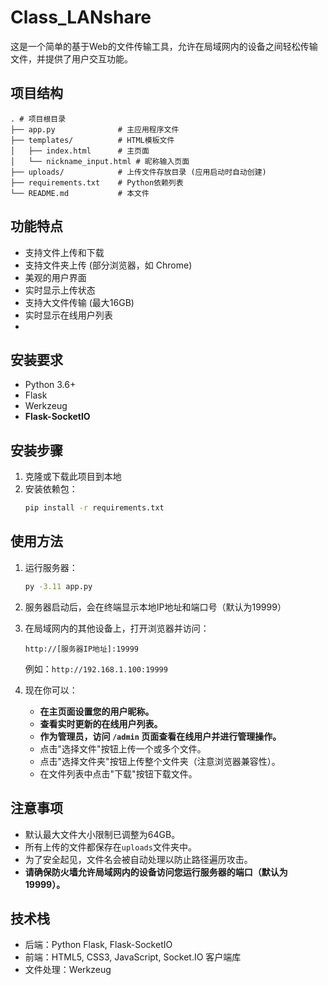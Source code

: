 # Class_LANshare

这是一个简单的基于Web的文件传输工具，允许在局域网内的设备之间轻松传输文件，并提供了用户交互功能。

## 项目结构

```
. # 项目根目录
├── app.py              # 主应用程序文件
├── templates/          # HTML模板文件
│   ├── index.html      # 主页面
│   └── nickname_input.html # 昵称输入页面
├── uploads/            # 上传文件存放目录 (应用启动时自动创建)
├── requirements.txt    # Python依赖列表
└── README.md           # 本文件
```

## 功能特点

- 支持文件上传和下载
- 支持文件夹上传 (部分浏览器，如 Chrome)
- 美观的用户界面
- 实时显示上传状态
- 支持大文件传输 (最大16GB)
- 实时显示在线用户列表
- 

## 安装要求

- Python 3.6+
- Flask
- Werkzeug
- **Flask-SocketIO**

## 安装步骤

1. 克隆或下载此项目到本地
2. 安装依赖包：
   ```bash
   pip install -r requirements.txt
   ```

## 使用方法

1. 运行服务器：
   ```bash
   py -3.11 app.py
   ```

2. 服务器启动后，会在终端显示本地IP地址和端口号（默认为19999）

3. 在局域网内的其他设备上，打开浏览器并访问：
   ```
   http://[服务器IP地址]:19999
   ```
   例如：`http://192.168.1.100:19999`


4. 现在你可以：
   - **在主页面设置您的用户昵称。**
   - **查看实时更新的在线用户列表。**
   - **作为管理员，访问 `/admin` 页面查看在线用户并进行管理操作。**
   - 点击"选择文件"按钮上传一个或多个文件。
   - 点击"选择文件夹"按钮上传整个文件夹（注意浏览器兼容性）。
   - 在文件列表中点击"下载"按钮下载文件。

## 注意事项

- 默认最大文件大小限制已调整为64GB。
- 所有上传的文件都保存在`uploads`文件夹中。
- 为了安全起见，文件名会被自动处理以防止路径遍历攻击。
- **请确保防火墙允许局域网内的设备访问您运行服务器的端口（默认为19999）。**

## 技术栈

- 后端：Python Flask, Flask-SocketIO
- 前端：HTML5, CSS3, JavaScript, Socket.IO 客户端库
- 文件处理：Werkzeug 
